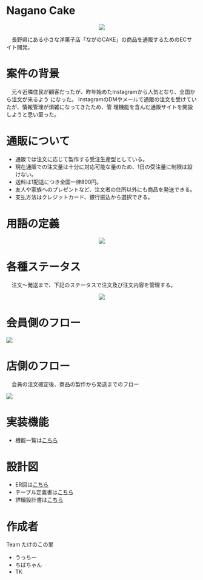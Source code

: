 # Nagano Cake

<p align="center">
  <img src="https://user-images.githubusercontent.com/89368225/138626545-8072509c-ca7c-4344-9b71-f471355d81f3.png" />
</p>

　長野県にある小さな洋菓子店「ながのCAKE」の商品を通販するためのECサイト開発。

# 案件の背景
 
　元々近隣住民が顧客だったが、昨年始めたInstagramから人気となり、全国から注文が来るよう
になった。
InstagramのDMやメールで通販の注文を受けていたが、情報管理が煩雑になってきたため、管
理機能を含んだ通販サイトを開設しようと思い至った。
 
# 通販について

- 通販では注文に応じて製作する受注生産型としている。
- 現在通販での注文量は十分に対応可能な量のため、1日の受注量に制限は設けない。
- 送料は1配送につき全国一律800円。
- 友人や家族へのプレゼントなど、注文者の住所以外にも商品を発送できる。
- 支払方法はクレジットカード、銀行振込から選択できる。

# 用語の定義

<p align="center">
  <img src="https://user-images.githubusercontent.com/89368225/138636434-df81d8d2-301b-4d66-8830-8a27ad2befb6.png" />
</p>

 
# 各種ステータス
　注文〜発送まで、下記のステータスで注文及び注文内容を管理する。
<p align="center">
  <img src="https://user-images.githubusercontent.com/89368225/138636231-078e337c-6e97-4ca4-90df-70caee44aca0.png" />
</p>


# 会員側のフロー
 
<p align="left">
  <img src="https://user-images.githubusercontent.com/89368225/138637531-0642fa96-56f4-459f-89e7-c338e402535f.png" />
</p>
 
# 店側のフロー
　会員の注文確定後、商品の製作から発送までのフロー
<p align="left">
  <img src="https://user-images.githubusercontent.com/89368225/138637795-c33384de-90fb-4097-afcf-0655b4cdf97b.png" />
</p>
 
# 実装機能
- 機能一覧は[こちら](https://wals.s3-ap-northeast-1.amazonaws.com/curriculum/ec_site/design_documents/ecsite_functions_list.pdf)

# 設計図
- ER図は[こちら](https://github.com/takenoko-sato-naganocake/takenoko_sato_naganocake/files/7414704/DWCCOMMIT_._ER._.pdf)
- テーブル定義書は[こちら](https://github.com/takenoko-sato-naganocake/takenoko_sato_naganocake/files/7414746/DWCCOMMIT_._._.pdf)
- 詳細設計書は[こちら](https://github.com/takenoko-sato-naganocake/takenoko_sato_naganocake/files/7414756/DWCCOMMIT_._._.pdf)

# 作成者
Team たけのこの里
- うっちー
- ちばちゃん
- TK
